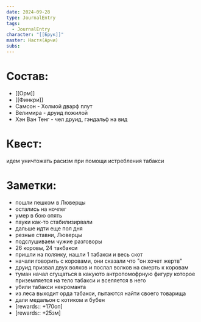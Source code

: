 ```yaml
---
date: 2024-09-28
type: JournalEntry
tags:
  - JournalEntry
character: "[[Брук]]"
master: Настя(Арчи)
subs:
---
```

# Состав:
- [[Орм]]
- [[Финкри]]
- Самсон - Холмой дварф плут
- Велимира - друид пожилой
- Хэн Ван Тенг - чел друид, гэндальф на вид
# Квест:
идем уничтожать расизм при помощи истребления табакси
# Заметки:
- пошли пешком в Люверцы
- остались на ночлег
- умер в бою опять
- пауки как-то стабилизирвали
- дальше идти еще пол дня
- резные ставни, Люверцы
- подслушиваем чужие разговоры
- 26 коровы, 24 такбакси
- пришли на полянку, нашли 1 табакси и весь скот
- начали говорить с коровами, они сказали что "он хочет жертв"
- друид призвал двух волков и послал волков на смерть к коровам
- туман начал сгущаться в какуюто антропомофрную фигуру которое приземляется на тело табакси и вселяется в него
- убили табакси некроманта
- из леса выходит орда табакси, пытаются найти своего товарища
- дали медальон с котиком и бубен
- [rewards:: +170оп]
- [rewards:: +25зм]
